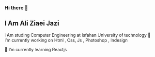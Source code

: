 ### Hi there 👋
**I Am Ali Ziaei Jazi**
-------------------
i Am studing Computer Engineering at Isfahan University of technology
🔭 I’m currently working on Html , Css, Js , Photoshop , Indesign

🌱 I’m currently learning Reactjs
<!--
**aliziaeijazi/AliZiaeiJazi** is a ✨ _special_ ✨ repository because its `README.md` (this file) appears on your GitHub profile.

Here are some ideas to get you started:

- 🔭 I’m currently working on ...
- 🌱 I’m currently learning ...
- 👯 I’m looking to collaborate on ...
- 🤔 I’m looking for help with ...
- 💬 Ask me about ...
- 📫 How to reach me: ...
- 😄 Pronouns: ...
- ⚡ Fun fact: ...
-->
